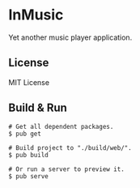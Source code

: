# InMusic

Yet another music player application.

## License

MIT License

## Build & Run

```shell
# Get all dependent packages.
$ pub get

# Build project to "./build/web/".
$ pub build

# Or run a server to preview it.
$ pub serve
```

